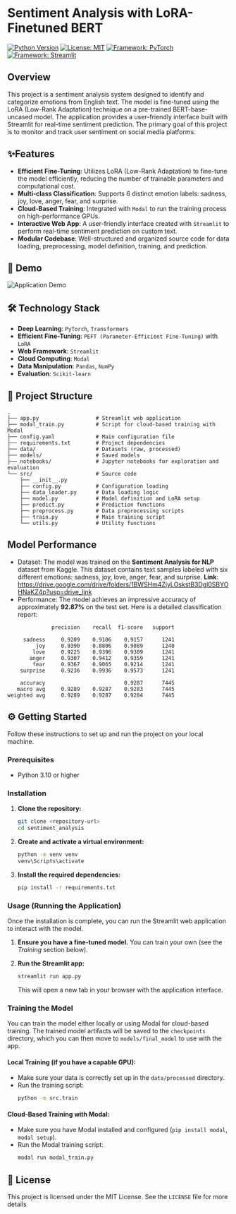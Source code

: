 # Sentiment Analysis with LoRA-Finetuned BERT

[![Python Version](https://img.shields.io/badge/Python-3.10%2B-blue.svg)](https://www.python.org/downloads/)
[![License: MIT](https://img.shields.io/badge/License-MIT-yellow.svg)](https://opensource.org/licenses/MIT)
[![Framework: PyTorch](https://img.shields.io/badge/Framework-PyTorch-orange.svg)](https://pytorch.org/)
[![Framework: Streamlit](https://img.shields.io/badge/Framework-Streamlit-cyan.svg)](https://streamlit.io/)

## Overview

This project is a sentiment analysis system designed to identify and categorize emotions from English text. The model is fine-tuned using the LoRA (Low-Rank Adaptation) technique on a pre-trained BERT-base-uncased model. The application provides a user-friendly interface built with Streamlit for real-time sentiment prediction.
The primary goal of this project is to monitor and track user sentiment on social media platforms.

## ✨Features

- **Efficient Fine-Tuning**: Utilizes LoRA (Low-Rank Adaptation) to fine-tune the model efficiently, reducing the number of trainable parameters and computational cost.
- **Multi-class Classification**: Supports 6 distinct emotion labels: sadness, joy, love, anger, fear, and surprise.
- **Cloud-Based Training**: Integrated with `Modal` to run the training process on high-performance GPUs.
- **Interactive Web App**: A user-friendly interface created with `Streamlit` to perform real-time sentiment prediction on custom text.
- **Modular Codebase**: Well-structured and organized source code for data loading, preprocessing, model definition, training, and prediction.

## 🌟 Demo

![Application Demo](https://github.com/HuyTQ-28/viet_summarizer/issues/2#issue-3370419435)

## 🛠️ Technology Stack

- **Deep Learning**: `PyTorch`, `Transformers`
- **Efficient Fine-Tuning**: `PEFT (Parameter-Efficient Fine-Tuning)` with `LoRA`
- **Web Framework**: `Streamlit`
- **Cloud Computing**: `Modal`
- **Data Manipulation**: `Pandas`, `NumPy`
- **Evaluation**: `Scikit-learn`

## 📂 Project Structure

```
.
├── app.py                  # Streamlit web application
├── modal_train.py          # Script for cloud-based training with Modal
├── config.yaml             # Main configuration file
├── requirements.txt        # Project dependencies
├── data/                   # Datasets (raw, processed)
├── models/                 # Saved models
├── notebooks/              # Jupyter notebooks for exploration and evaluation
└── src/                    # Source code
    ├── __init__.py
    ├── config.py           # Configuration loading
    ├── data_loader.py      # Data loading logic
    ├── model.py            # Model definition and LoRA setup
    ├── predict.py          # Prediction functions
    ├── preprocess.py       # Data preprocessing scripts
    ├── train.py            # Main training script
    └── utils.py            # Utility functions
```

## Model Performance

- Dataset: The model was trained on the **Sentiment Analysis for NLP** dataset from Kaggle. This dataset contains text samples labeled with six different emotions: sadness, joy, love, anger, fear, and surprise. **Link**: https://drive.google.com/drive/folders/1BWSHm4ZjyLOskstB3Dgl0SBYOHNaKZ4p?usp=drive_link
- Performance: The model achieves an impressive accuracy of approximately **92.87%** on the test set. Here is a detailed classification report:

```
              precision    recall  f1-score   support

     sadness     0.9209    0.9106    0.9157      1241
         joy     0.9390    0.8806    0.9089      1240
        love     0.9225    0.9396    0.9309      1241
       anger     0.9307    0.9412    0.9359      1241
        fear     0.9367    0.9065    0.9214      1241
    surprise     0.9236    0.9936    0.9573      1241

    accuracy                         0.9287      7445
   macro avg     0.9289    0.9287    0.9283      7445
weighted avg     0.9289    0.9287    0.9284      7445
```

## ⚙️ Getting Started

Follow these instructions to set up and run the project on your local machine.

### Prerequisites

- Python 3.10 or higher

### Installation

1.  **Clone the repository:**

    ```bash
    git clone <repository-url>
    cd sentiment_analysis
    ```

2.  **Create and activate a virtual environment:**

    ```bash
    python -m venv venv
    venv\Scripts\activate
    ```

3.  **Install the required dependencies:**
    ```bash
    pip install -r requirements.txt
    ```

### Usage (Running the Application)

Once the installation is complete, you can run the Streamlit web application to interact with the model.

1.  **Ensure you have a fine-tuned model.** You can train your own (see the _Training_ section below).

2.  **Run the Streamlit app:**
    ```bash
    streamlit run app.py
    ```
    This will open a new tab in your browser with the application interface.

### Training the Model

You can train the model either locally or using Modal for cloud-based training. The trained model artifacts will be saved to the `checkpoints` directory, which you can then move to `models/final_model` to use with the app.

#### Local Training (if you have a capable GPU):

- Make sure your data is correctly set up in the `data/processed` directory.
- Run the training script:
  ```bash
  python -m src.train
  ```

#### Cloud-Based Training with Modal:

- Make sure you have Modal installed and configured (`pip install modal`, `modal setup`).
- Run the Modal training script:
  ```bash
  modal run modal_train.py
  ```

## 📄 License

This project is licensed under the MIT License. See the `LICENSE` file for more details
